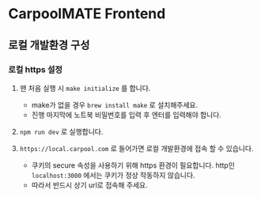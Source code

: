 # CarpoolMATE Frontend

## 로컬 개발환경 구성

### 로컬 https 설정

1. 맨 처음 실행 시 `make initialize` 를 합니다.

   - make가 없을 경우 `brew install make` 로 설치해주세요.
   - 진행 마지막에 노트북 비밀번호를 입력 후 엔터를 입력해야 합니다.

2. `npm run dev` 로 실행합니다.

3. `https://local.carpool.com` 로 들어가면 로컬 개발환경에 접속 할 수 있습니다.
   - 쿠키의 secure 속성을 사용하기 위해 https 환경이 필요합니다. http인 `localhost:3000` 에서는 쿠키가 정상 작동하지 않습니다.
   - 따라서 반드시 상기 url로 접속해 주세요.
